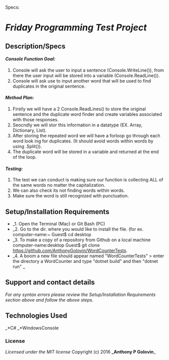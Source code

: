 Specs:
# _Friday Programming Test Project_

## Description/Specs

#### _Console Function Goal:_

1. Console will ask the user to input a sentence (Console.WriteLine()), from there the user input will be stored into a variable (Console.ReadLine()).
2. Console will ask use to input another word that will be used to find duplicates in the original sentence.

#### _Method Plan:_

1. Firstly we will have a 2 Console.ReadLines() to store the original sentence and the duplicate word finder and create variables associated with those responses.
2. Seocndly we will stor this information in a datatype (EX. Array, Dictionary, List).
3. After storing the repeated word we will have a forloop go through each word look ing for duplicates. (It should avoid words within words by using .Split()).
4. The duplicate word will be stored in a variable and returned at the end of the loop.

#### _Testing:_

1. The test we can conduct is making sure our function is collecting ALL of the same words no matter the capitalization.
2. We can also check its not finding words within words.
3. Make sure the word is still recognized with punctuation.

## Setup/Installation Requirements

* _1. Open the Terminal (Mac) or Git Bash (PC)
* _2. Go to the dir. where you would like to install the file. (for ex. computer-name:~ Guest$ cd desktop
* _3. To make a copy of a repository from Github on a local machine computer-name:desktop Guest$ git clone https://github.com/AnthonyGolovin/WordCounterTests.
* _4. A boom a new file should appear named "WordCounterTests" > enter the directory a WordCounter and type "dotnet build" and then "dotnet run" _

## Support and contact details

_For any syntax errors please review the Setup/Installation Requirements section above and follow the above steps._

## Technologies Used

_*C#
_*WindowsConsole
### License
*Licensed under the MIT license*
Copyright (c) 2016 **_Anthony P Golovin**_
